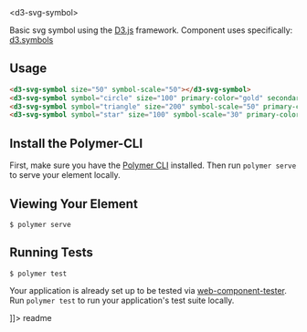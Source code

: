 <snippet>
  <content><![CDATA[
# ${1:D3 SVG Symbol Web Component}

# \<d3-svg-symbol\>

Basic svg symbol using the [D3.js](https://d3js.org/) framework. Component uses specifically: [d3.symbols](https://github.com/d3/d3/blob/master/API.md#symbols)

## Usage
<!--
```
<custom-element-demo>
  <template>
    <link rel="import" href="d3-svg-symbol.html">
    <next-code-block></next-code-block>
  </template>
</custom-element-demo>
```
-->
```html
<d3-svg-symbol size="50" symbol-scale="50"></d3-svg-symbol>
<d3-svg-symbol symbol="circle" size="100" primary-color="gold" secondary-color="aqua" bounce color-toggle on-click></d3-svg-symbol>
<d3-svg-symbol symbol="triangle" size="200" symbol-scale="50" primary-color="orange" secondary-color="green" color-toggle on-mouse-over on-mouse-out transition-duration="1500"></d3-svg-symbol>
<d3-svg-symbol symbol="star" size="100" symbol-scale="30" primary-color="purple" secondary-color="silver" bounce on-click></d3-svg-symbol>
```


## Install the Polymer-CLI

First, make sure you have the [Polymer CLI](https://www.npmjs.com/package/polymer-cli) installed. Then run `polymer serve` to serve your element locally.

## Viewing Your Element

```
$ polymer serve
```

## Running Tests

```
$ polymer test
```

Your application is already set up to be tested via [web-component-tester](https://github.com/Polymer/web-component-tester). Run `polymer test` to run your application's test suite locally.

]]></content>
  <tabTrigger>readme</tabTrigger>
</snippet>
